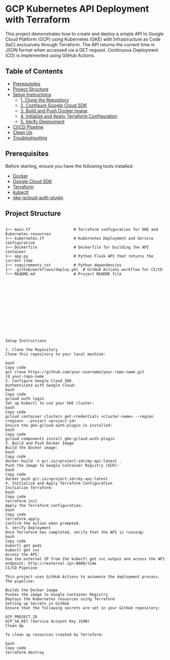 # GCP Kubernetes API Deployment with Terraform

This project demonstrates how to create and deploy a simple API to Google Cloud Platform (GCP) using Kubernetes (GKE) with Infrastructure as Code (IaC) exclusively through Terraform. The API returns the current time in JSON format when accessed via a GET request. Continuous Deployment (CD) is implemented using GitHub Actions.

## Table of Contents
- [Prerequisites](#prerequisites)
- [Project Structure](#project-structure)
- [Setup Instructions](#setup-instructions)
  - [1. Clone the Repository](#1-clone-the-repository)
  - [2. Configure Google Cloud SDK](#2-configure-google-cloud-sdk)
  - [3. Build and Push Docker Image](#3-build-and-push-docker-image)
  - [4. Initialize and Apply Terraform Configuration](#4-initialize-and-apply-terraform-configuration)
  - [5. Verify Deployment](#5-verify-deployment)
- [CI/CD Pipeline](#cicd-pipeline)
- [Clean Up](#clean-up)
- [Troubleshooting](#troubleshooting)

## Prerequisites

Before starting, ensure you have the following tools installed:
- [Docker](https://www.docker.com/get-started)
- [Google Cloud SDK](https://cloud.google.com/sdk/docs/install)
- [Terraform](https://www.terraform.io/downloads.html)
- [kubectl](https://kubernetes.io/docs/tasks/tools/install-kubectl/)
- [gke-gcloud-auth-plugin](https://cloud.google.com/kubernetes-engine/docs/how-to/cluster-access-for-kubectl#install_plugin)

## Project Structure

```plaintext![API Time](https://github.com/user-attachments/assets/1c219fee-0096-486d-8110-ea1e63880cee)

├── main.tf                   # Terraform configuration for GKE and Kubernetes resources
├── kubernetes.tf             # Kubernetes Deployment and Service configuration
├── Dockerfile                # Dockerfile for building the API container
├── app.py                    # Python Flask API that returns the current time
├── requirements.txt          # Python dependencies
├── .github/workflows/deploy.yml  # GitHub Actions workflow for CI/CD
└── README.md                 # Project README file














Setup Instructions

1. Clone the Repository
Clone this repository to your local machine:

bash
Copy code
git clone https://github.com/your-username/your-repo-name.git
cd your-repo-name
2. Configure Google Cloud SDK
Authenticate with Google Cloud:
bash
Copy code
gcloud auth login
Set up kubectl to use your GKE cluster:
bash
Copy code
gcloud container clusters get-credentials <cluster-name> --region <region> --project <project-id>
Ensure the gke-gcloud-auth-plugin is installed:
bash
Copy code
gcloud components install gke-gcloud-auth-plugin
3. Build and Push Docker Image
Build the Docker image:
bash
Copy code
docker build -t gcr.io/<project-id>/my-api:latest .
Push the image to Google Container Registry (GCR):
bash
Copy code
docker push gcr.io/<project-id>/my-api:latest
4. Initialize and Apply Terraform Configuration
Initialize Terraform:
bash
Copy code
terraform init
Apply the Terraform configuration:
bash
Copy code
terraform apply
Confirm the action when prompted.
5. Verify Deployment
Once Terraform has completed, verify that the API is running:
bash
Copy code
kubectl get pods
kubectl get svc
Access the API:
Use the external IP from the kubectl get svc output and access the API endpoint: http://<external-ip>:8080/time
CI/CD Pipeline

This project uses GitHub Actions to automate the deployment process. The pipeline:

Builds the Docker image
Pushes the image to Google Container Registry
Deploys the Kubernetes resources using Terraform
Setting up Secrets in GitHub
Ensure that the following secrets are set in your GitHub repository:

GCP_PROJECT_ID
GCP_SA_KEY (Service Account Key JSON)
Clean Up

To clean up resources created by Terraform:

bash
Copy code
terraform destroy
